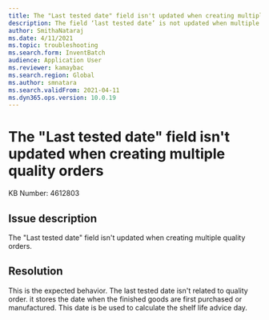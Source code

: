 ```yaml
---
title: The "Last tested date" field isn't updated when creating multiple quality orders
description: The field ‘last tested date’ is not updated when multiple quality order is created. 
author: SmithaNataraj
ms.date: 4/11/2021
ms.topic: troubleshooting
ms.search.form: InventBatch
audience: Application User
ms.reviewer: kamaybac
ms.search.region: Global
ms.author: smnatara
ms.search.validFrom: 2021-04-11
ms.dyn365.ops.version: 10.0.19
---
```


# The "Last tested date" field isn't updated when creating multiple quality orders

KB Number: 4612803

## Issue description

The "Last tested date" field isn't updated when creating multiple quality orders. 

## Resolution

This is the expected behavior. The last tested date isn't related to quality order. it stores the date when the finished goods are first purchased or manufactured. This date is be used to calculate the shelf life advice day. <!--KFM: What is a "shelf life advice day"? -->
